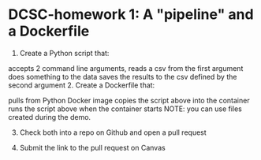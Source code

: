 # DCSC-homework 1:  A "pipeline" and a Dockerfile


1. Create a Python script that:

accepts 2 command line arguments, 
reads a csv from the first argument
does something to the data
saves the results to the csv defined by the second argument
2. Create a Dockerfile that:

pulls from Python Docker image
copies the script above into the container
runs the script above when the container starts
NOTE: you can use files created during the demo.

3. Check both into a repo on Github and open a pull request

4. Submit the link to the pull request on Canvas
